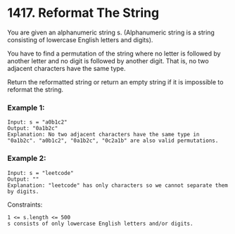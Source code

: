 # 1417. Reformat The String


You are given an alphanumeric string s. (Alphanumeric string is a string consisting of lowercase English letters and digits).

You have to find a permutation of the string where no letter is followed by another letter and no digit is followed by another digit. That is, no two adjacent characters have the same type.

Return the reformatted string or return an empty string if it is impossible to reformat the string.

 

### Example 1:
```
Input: s = "a0b1c2"
Output: "0a1b2c"
Explanation: No two adjacent characters have the same type in "0a1b2c". "a0b1c2", "0a1b2c", "0c2a1b" are also valid permutations.
```

### Example 2:
```
Input: s = "leetcode"
Output: ""
Explanation: "leetcode" has only characters so we cannot separate them by digits.
 ```

Constraints:
```
1 <= s.length <= 500
s consists of only lowercase English letters and/or digits.
```